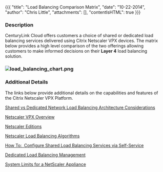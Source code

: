 {{{
  "title": "Load Balancing Comparison Matrix",
  "date": "10-22-2014",
  "author": "Chris Little",
  "attachments": [],
  "contentIsHTML": true
}}}

<h3>Description</h3>
<p>CenturyLink Cloud offers customers a choice of shared or dedicated load balancing services delivered using Citrix Netscaler VPX devices. The matrix below provides a high level comparison of the two offerings allowing customers to make informed decisions
  on their <strong>Layer 4</strong> load balancing solution.</p>
<h3><img src="https://t3n.zendesk.com/attachments/token/v1eqBILwtFaY6yKzEYcvFsCiH/?name=load+balancing+chart.png" alt="load_balancing_chart.png" /></h3>
<h3>Additional Details</h3>
<p>The links below provide additional details on the capabilities and features of the Citrix Netscaler VPX Platform. </p>
<p><a href="http://www.centurylinkcloud.com/knowledge-base/network/load-balancing-dedicated-vs-shared">Shared vs Dedicated Network Load Balancing Architecture Considerations</a>
</p>
<p><a href="http://www.citrix.com/products/netscaler-application-delivery-controller/features/platforms/vpx.html">Netscaler VPX Overview</a>
</p>
<p><a href="http://www.citrix.com/products/netscaler-application-delivery-controller/features/editions.html">Netscaler Editions</a>
</p>
<p><a href="http://support.citrix.com/proddocs/topic/netscaler-load-balancing-93/ns-lb-customizing-lbalgorithms-wrapper-con.html">Netscaler Load Balancing Algorithms</a>
</p>
<p><a href="http://www.centurylinkcloud.com/knowledge-base/network/creating-a-self-service-load-balancing-configuration">How To: &nbsp;Configure Shared Load Balancing Services via Self-Service</a>
</p>
<p><a href="http://www.centurylinkcloud.com/knowledge-base/network/dedicated-load-balancer-basic-management">Dedicated Load Balancing Management</a>
</p>
<p><a href="http://support.citrix.com/article/ctx118716">System Limits for a NetScaler Appliance</a>



